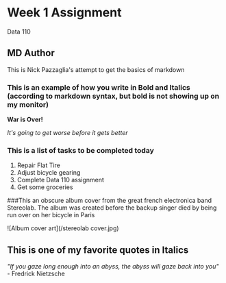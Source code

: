 # Week 1 Assignment
Data 110

## MD Author

This is Nick Pazzaglia's attempt to get the basics of markdown

### This is an example of how you write in Bold and Italics (according to markdown syntax, but bold is not showing up on my monitor)

__War is Over!__

*It's going to get worse before it gets better*

### This is a list of tasks to be completed today

1. Repair Flat Tire
2. Adjust bicycle gearing
3. Complete Data 110 assignment
4. Get some groceries

###This an obscure album cover from the great french electronica band Stereolab. The album was created before the backup singer died by being run over on her bicycle in Paris

![Album cover art](/stereolab cover.jpg)

## This is one of my favorite quotes in Italics

*"If you gaze long enough into an abyss, the abyss will gaze back into you"* - Fredrick Nietzsche

